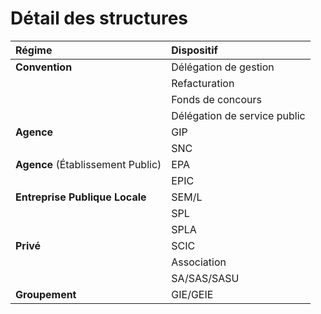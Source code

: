 # Détail des structures

| Régime | Dispositif |
| :--- | :--- |
| **Convention**          | Délégation de gestion |
|  | Refacturation  |
|  | Fonds de concours |
|  |  Délégation de service public  |
| **Agence**  | GIP   |
|  | SNC  |
| **Agence** \(Établissement Public\) | EPA  |
|  | EPIC        |
| **Entreprise Publique Locale** | SEM/L |
|  |  SPL |
|  | SPLA |
| **Privé**                | SCIC        |
|  | Association                |
|  | SA/SAS/SASU |
| **Groupement**  | GIE/GEIE |

  


                

                                                                                    

